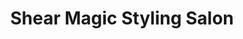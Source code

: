 ---
title: "Shear Magic Styling Salon"
url: /plainfield/shear-magic-styling-salon/
shop: hairdresser
---